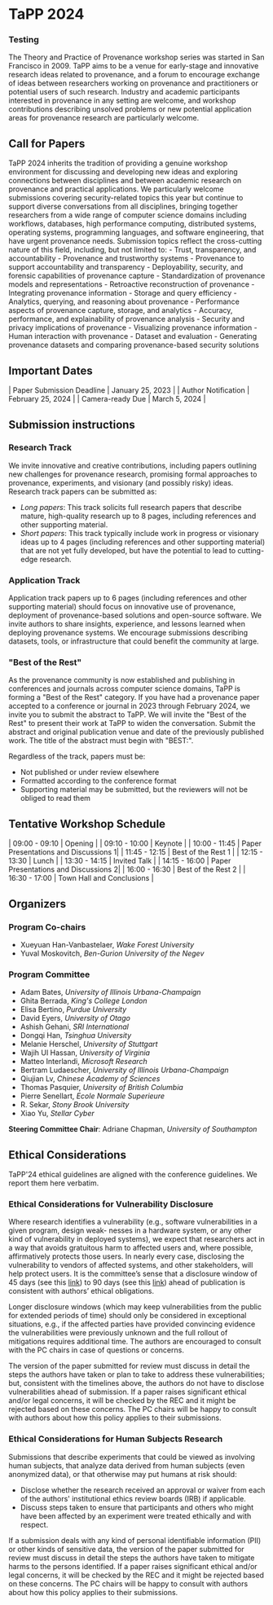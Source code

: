 <h1 class="h1.header">TaPP 2024</h1>

### Testing
The Theory and Practice of Provenance workshop series was started in San Francisco in 2009. 
TaPP aims to be a venue for early-stage and innovative research ideas related to provenance, 
and a forum to encourage exchange of ideas between researchers working on provenance and 
practitioners or potential users of such research. 
Industry and academic participants interested in provenance in any setting are welcome, 
and workshop contributions describing unsolved problems or new potential application areas for provenance research are particularly welcome.

<h2 class="h2.header">Call for Papers</h2>
TaPP 2024 inherits the tradition of providing a genuine workshop environment for discussing and developing new ideas and exploring connections between disciplines and between academic research on provenance and practical applications. We particularly welcome submissions covering security-related topics this year but continue to support diverse conversations from all disciplines, bringing together researchers from a wide range of computer science domains including workflows, databases, high performance computing, distributed systems, operating systems, programming languages, and software engineering, that have urgent provenance needs. Submission topics reflect the cross-cutting nature of this field, including, but not limited to:
- Trust, transparency, and accountability
    - Provenance and trustworthy systems
    - Provenance to support accountability and transparency
- Deployability, security, and forensic capabilities of provenance capture
    - Standardization of provenance models and representations
    - Retroactive reconstruction of provenance
    - Integrating provenance information
- Storage and query efficiency
    - Analytics, querying, and reasoning about provenance
    - Performance aspects of provenance capture, storage, and analytics
- Accuracy, performance, and explainability of provenance analysis
    - Security and privacy implications of provenance 
    - Visualizing provenance information
    - Human interaction with provenance
- Dataset and evaluation
    - Generating provenance datasets and comparing provenance-based security solutions

## Important Dates
<style>
table {
    border-collapse: collapse;
}
table, th, td {
   border: none;
}
blockquote {
    border-left: none;
    padding-left: 10px;
}
</style>

| Paper Submission Deadline | January 25, 2023    |
| Author Notification       | February 25, 2024   |
| Camera-ready Due          | March 5, 2024       |

## Submission instructions

### Research Track
We invite innovative and creative contributions, including papers outlining new challenges for provenance research, promising formal approaches to provenance, experiments, and visionary (and possibly risky) ideas. Research track papers can be submitted as:
- _Long papers_: This track solicits full research papers that describe mature, high-quality research up to 8 pages, including references and other supporting material.
- _Short papers_: This track typically include work in progress or visionary ideas up to 4 pages (including references and other supporting material) that are not yet fully developed, but have the potential to lead to cutting-edge research.

### Application Track
Application track papers up to 6 pages (including references and other supporting material) should focus on innovative use of provenance, deployment of provenance-based solutions and open-source software. We invite authors to share insights, experience, and lessons learned when deploying provenance systems. We encourage submissions describing datasets, tools, or infrastructure that could benefit the community at large.

### "Best of the Rest"
As the provenance community is now established and publishing in conferences and journals across computer science domains, TaPP is forming a "Best of the Rest" category. If you have had a provenance paper accepted to a conference or journal in 2023 through February 2024, we invite you to submit the abstract to TaPP. We will invite the "Best of the Rest" to present their work at TaPP to widen the conversation.
Submit the abstract and original publication venue and date of the previously published work. The title of the abstract must begin with "BEST:".

Regardless of the track, papers must be:
- Not published or under review elsewhere
- Formatted according to the conference format
- Supporting material may be submitted, but the reviewers will not be obliged to read them

## Tentative Workshop Schedule

| 09:00 - 09:10 | Opening                              |
| 09:10 - 10:00 | Keynote                              |
| 10:00 - 11:45 | Paper Presentations and Discussions 1|
| 11:45 - 12:15 | Best of the Rest 1                   |
| 12:15 - 13:30 | Lunch                                |
| 13:30 - 14:15 | Invited Talk                         |
| 14:15 - 16:00 | Paper Presentations and Discussions 2|
| 16:00 - 16:30 | Best of the Rest 2                   |
| 16:30 - 17:00 | Town Hall and Conclusions            |

## Organizers
### Program Co-chairs
- Xueyuan Han-Vanbastelaer, _Wake Forest University_
- Yuval Moskovitch, _Ben-Gurion University of the Negev_

### Program Committee
- Adam Bates, _University of Illinois Urbana-Champaign_ 
- Ghita Berrada, _King's College London_
- Elisa Bertino, _Purdue University_
- David Eyers, _University of Otago_
- Ashish Gehani, _SRI International_
- Dongqi Han, _Tsinghua University_
- Melanie Herschel, _University of Stuttgart_
- Wajih UI Hassan, _University of Virginia_
- Matteo Interlandi, _Microsoft Research_
- Bertram Ludaescher, _University of Illinois Urbana-Champaign_
- Qiujian Lv, _Chinese Academy of Sciences_
- Thomas Pasquier, _University of British Columbia_
- Pierre Senellart, _Ecole Normale Superieure_
- R. Sekar, _Stony Brook University_
- Xiao Yu, _Stellar Cyber_

**Steering Committee Chair**: Adriane Chapman, _University of Southampton_

## Ethical Considerations
TaPP'24 ethical guidelines are aligned with the conference guidelines. We report them here verbatim.

### Ethical Considerations for Vulnerability Disclosure
Where research identifies a vulnerability (e.g., software vulnerabilities in a given program, design weak- nesses in a hardware system, or any other kind of vulnerability in deployed systems), we expect that researchers act in a way that avoids gratuitous harm to affected users and, where possible, affirmatively protects those users. In nearly every case, disclosing the vulnerability to vendors of affected systems, and other stakeholders, will help protect users. It is the committee’s sense that a disclosure window of 45 days (see this [link](https://vuls.cert.org/confluence/display/Wiki/Vulnerability+Disclosure+Policy)) to 90 days (see this [link](https://googleprojectzero.blogspot.com/p/vulnerability-disclosure-faq.html)) ahead of publication is consistent with authors’ ethical obligations.

Longer disclosure windows (which may keep vulnerabilities from the public for extended periods of time) should only be considered in exceptional situations, e.g., if the affected parties have provided convincing evidence the vulnerabilities were previously unknown and the full rollout of mitigations requires additional time. The authors are encouraged to consult with the PC chairs in case of questions or concerns.

The version of the paper submitted for review must discuss in detail the steps the authors have taken or plan to take to address these vulnerabilities; but, consistent with the timelines above, the authors do not have to disclose vulnerabilities ahead of submission. If a paper raises significant ethical and/or legal concerns, it will be checked by the REC and it might be rejected based on these concerns. The PC chairs will be happy to consult with authors about how this policy applies to their submissions.

### Ethical Considerations for Human Subjects Research
Submissions that describe experiments that could be viewed as involving human subjects, that analyze data derived from human subjects (even anonymized data), or that otherwise may put humans at risk should:
- Disclose whether the research received an approval or waiver from each of the authors' institutional ethics review boards (IRB) if applicable.
- Discuss steps taken to ensure that participants and others who might have been affected by an experiment were treated ethically and with respect.

If a submission deals with any kind of personal identifiable information (PII) or other kinds of sensitive data, the version of the paper submitted for review must discuss in detail the steps the authors have taken to mitigate harms to the persons identified. If a paper raises significant ethical and/or legal concerns, it will be checked by the REC and it might be rejected based on these concerns. The PC chairs will be happy to consult with authors about how this policy applies to their submissions.